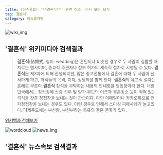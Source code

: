 ```yaml
---
title: (이슈클립) '**결혼식**' 관련 이슈, 기사 모아 보기
tag: 결혼식
category: 이슈클리핑
---
```

![wiki_img](https://user-images.githubusercontent.com/42597476/44503234-41136a80-a6d0-11e8-9071-6fc6418eafe4.png)
## **'**결혼식**'** 위키피디아 검색결과
>**결혼식**(結婚式, 영어: wedding)은 혼인이나 비슷한 경우로 두 사람이 결합할 때 치르는 행사이며, 종교적 주관자나 정부 허가의 세속적 절차로 시행될 수 있다. **결혼식**은 제3자에 의해 진행되지만, 많은 종교전통에서 결혼에 대해 두 사람이 선서하게 하고, 하객들의 목격, 지지, 정당화를 함께 한다. **결혼식**의 유교적 절차는 혼례로 부른다.**결혼식** 참석을 부탁하는 내용의 안내장을 청첩장이라 한다. 대한민국에서는 청접장에 신랑 신부 및 양가 부모의 이름과 결혼장소 등이 적혀 있는 격식을 갖춘 청첩장을 보내는 것이 관습이다. 다만 이메일이나 카카오톡으로 전자청접장을 보내는 경우도 있다. 이런 경우로 인해서 스미싱 피해사례가 늘고있다.[1]제주도에는 부신랑, 부신부라는 특유의 결혼 문화가 있다.

<a href="https://ko.wikipedia.org/wiki/결혼식" target="_blank">위키백과 전체보기</a>

![wordcloud](https://s3.ap-northeast-2.amazonaws.com/lyrics101-wordcloud/2018-09-28-1538104385.png)
![news_img](https://user-images.githubusercontent.com/42597476/44507050-1206f400-a6e4-11e8-8d98-7ffbfebb353f.png)
## **'**결혼식**'** 뉴스속보 검색결과

